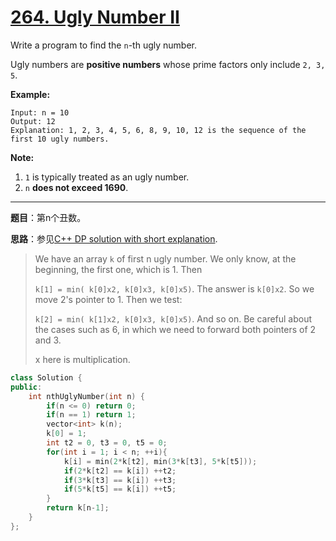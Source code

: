 # [264. Ugly Number II](https://leetcode.com/problems/ugly-number-ii/)

Write a program to find the `n`-th ugly number.

Ugly numbers are **positive numbers** whose prime factors only include `2, 3, 5`.

**Example:**

```
Input: n = 10
Output: 12
Explanation: 1, 2, 3, 4, 5, 6, 8, 9, 10, 12 is the sequence of the first 10 ugly numbers.
```

**Note:**

1. `1` is typically treated as an ugly number.
2. `n` **does not exceed 1690**.

-----

**题目**：第n个丑数。

**思路**：参见[C++ DP solution with short explanation](https://leetcode.com/problems/ugly-number-ii/discuss/69364/My-16ms-C%2B%2B-DP-solution-with-short-explanation).

> We have an array `k` of first n ugly number. We only know, at the beginning, the first one, which is 1. Then
>
> `k[1] = min( k[0]x2, k[0]x3, k[0]x5)`. The answer is `k[0]x2`. So we move 2's pointer to 1. Then we test:
>
> `k[2] = min( k[1]x2, k[0]x3, k[0]x5)`. And so on. Be careful about the cases such as 6, in which we need to forward both pointers of 2 and 3.
>
> x here is multiplication.
>

```cpp
class Solution {
public:
    int nthUglyNumber(int n) {
        if(n <= 0) return 0;
        if(n == 1) return 1;
        vector<int> k(n);
        k[0] = 1;
        int t2 = 0, t3 = 0, t5 = 0;
        for(int i = 1; i < n; ++i){
            k[i] = min(2*k[t2], min(3*k[t3], 5*k[t5]));
            if(2*k[t2] == k[i]) ++t2;
            if(3*k[t3] == k[i]) ++t3;
            if(5*k[t5] == k[i]) ++t5;
        }
        return k[n-1];
    }
};
```